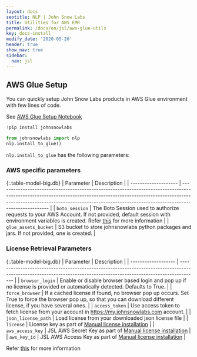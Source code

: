 ```yaml
---
layout: docs
seotitle: NLP | John Snow Labs
title: Utilities for AWS EMR
permalink: /docs/en/jsl/aws-glue-utils
key: docs-install
modify_date: '2020-05-26'
header: true
show_nav: true
sidebar:
  nav: jsl
---
```


<div class="main-docs" markdown="1"><div class="h3-box" markdown="1">

## AWS Glue Setup

You can quickly setup John Snow Labs products in AWS Glue environment with few lines of code.

See [AWS Glue Setup Notebook](https://github.com/JohnSnowLabs/johnsnowlabs/tree/main/notebooks/setup_glue_notebook.ipynb)

```python
!pip install johnsnowlabs

from johnsnowlabs import nlp
nlp.install_to_glue()
```

`nlp.install_to_glue` has the following parameters:

</div><div class="h3-box" markdown="1">

### AWS specific parameters

{:.table-model-big.db}
| Parameter            | Description                                                                                                                                                                                                                                                     |
| -------------------- | --------------------------------------------------------------------------------------------------------------------------------------------------------------------------------------------------------------------------------------------------------------- |
| `boto_session`       | The Boto Session used to authorize requests to your AWS Account. If not provided, default session with environment variables is created. Refer [this](https://boto3.amazonaws.com/v1/documentation/api/latest/reference/core/session.html) for more information |
| `glue_assets_bucket` | S3 bucket to store johnsnowlabs python packages and jars. If not provided, one is created.                                                                                                                                                                      |

</div><div class="h3-box" markdown="1">

### License Retrieval Parameters

{:.table-model-big.db}
| Parameter           | Description                                                                                                                                                         |
| ------------------- | ------------------------------------------------------------------------------------------------------------------------------------------------------------------- |
| `browser_login`     | Enable or disable browser based login and pop up if no license is provided or automatically detected. Defaults to True.                                             |
| `force_browser`     | If a cached license if found, no browser pop up occurs. Set True to force the browser pop up, so that you can download different license, if you have several ones. |
| `access_token`      | Use access token to fetch license from your account in https://my.johnsnowlabs.com account.                                                                         |
| `json_license_path` | Load license from your downloaded json license file                                                                                                                 |
| `license`           | License key as part of [Manual license installation](https://nlp.johnsnowlabs.com/docs/en/jsl/install_advanced#via-manually-defining-secrets)                       |
| `aws_access_key`    | JSL AWS Secret Key as part of [Manual license installation](https://nlp.johnsnowlabs.com/docs/en/jsl/install_advanced#via-manually-defining-secrets)                |
| `aws_key_id`        | JSL AWS Access Key as part of [Manual license installation](https://nlp.johnsnowlabs.com/docs/en/jsl/install_advanced#via-manually-defining-secrets)                |

Refer [this](https://nlp.johnsnowlabs.com/docs/en/jsl/install_advanced) for more information

</div></div>
